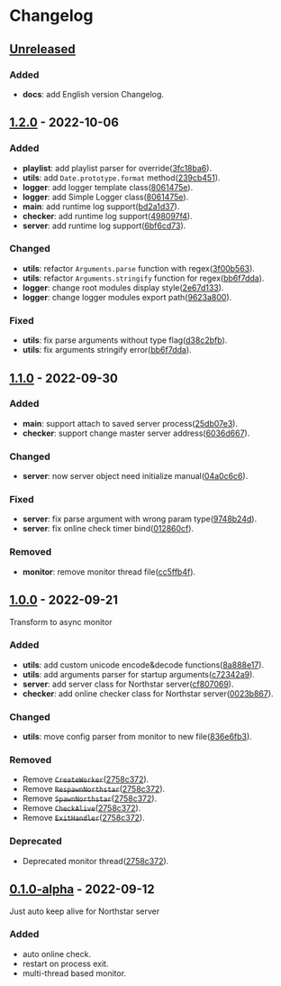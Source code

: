 # Changelog

## [Unreleased]

### Added

* __docs__: add English version Changelog.

## [1.2.0] - 2022-10-06

### Added

* __playlist__: add playlist parser for override([3fc18ba6]).
* __utils__: add `Date.prototype.format` method([239cb451]).
* __logger__: add logger template class([8061475e]).
* __logger__: add Simple Logger class([8061475e]).
* __main__: add runtime log support([bd2a1d37]).
* __checker__: add runtime log support([498097f4]).
* __server__: add runtime log support([6bf6cd73]).

### Changed

* __utils__: refactor `Arguments.parse` function with regex([3f00b563]).
* __utils__: refactor `Arguments.stringify` function for regex([bb6f7dda]).
* __logger__: change root modules display style([2e67d133]).
* __logger__: change logger modules export path([9623a800]).

### Fixed

* __utils__: fix parse arguments without type flag([d38c2bfb]).
* __utils__: fix arguments stringify error([bb6f7dda]).

## [1.1.0] - 2022-09-30

### Added

* __main__: support attach to saved server process([25db07e3]).
* __checker__: support change master server address([6036d667]).

### Changed

* __server__: now server object need initialize manual([04a0c6c6]).

### Fixed

* __server__: fix parse argument with wrong param type([9748b24d]).
* __server__: fix online check timer bind([012860cf]).

### Removed

* __monitor__: remove monitor thread file([cc5ffb4f]).

## [1.0.0] - 2022-09-21

Transform to async monitor

### Added

* __utils__: add custom unicode encode&decode functions([8a888e17]).
* __utils__: add arguments parser for startup arguments([c72342a9]).
* __server__: add server class for Northstar server([cf807069]).
* __checker__: add online checker class for Northstar server([0023b867]).

### Changed

* __utils__: move config parser from monitor to new file([836e6fb3]).

### Removed

* Remove ~~`CreateWorker`~~([2758c372]).
* Remove ~~`RespawnNorthstar`~~([2758c372]).
* Remove ~~`SpawnNorthstar`~~([2758c372]).
* Remove ~~`CheckAlive`~~([2758c372]).
* Remove ~~`ExitHandler`~~([2758c372]).

### Deprecated

* Deprecated monitor thread([2758c372]).

## [0.1.0-alpha] - 2022-09-12

Just auto keep alive for Northstar server

### Added

* auto online check.
* restart on process exit.
* multi-thread based monitor.

[6bf6cd73]: https://github.com/R2NorthstarCN/Northstar_Server_Daemon_JSEdition/commit/6bf6cd73d38b83af10062d006c838ba69bc8e22c
[498097f4]: https://github.com/R2NorthstarCN/Northstar_Server_Daemon_JSEdition/commit/498097f41c02e6cb2d10c6ed71c11cd724efaea3
[bd2a1d37]: https://github.com/R2NorthstarCN/Northstar_Server_Daemon_JSEdition/commit/bd2a1d37c18caa5df2556321d5ce4a839090bf86
[2e67d133]: https://github.com/R2NorthstarCN/Northstar_Server_Daemon_JSEdition/commit/2e67d13386a453650075266f42baf2615fa91225
[9623a800]: https://github.com/R2NorthstarCN/Northstar_Server_Daemon_JSEdition/commit/9623a8005364e9aa11c6116b085be8c125e0f287
[8061475e]: https://github.com/R2NorthstarCN/Northstar_Server_Daemon_JSEdition/commit/8061475e0941019976ac5e970f47b2e836dc90bc
[239cb451]: https://github.com/R2NorthstarCN/Northstar_Server_Daemon_JSEdition/commit/239cb4516737063ea7b4cb2d6a830d1e02ac6ae1
[bb6f7dda]: https://github.com/R2NorthstarCN/Northstar_Server_Daemon_JSEdition/commit/bb6f7ddad47fee3f9932a28751a829dc0afd4081
[d38c2bfb]: https://github.com/R2NorthstarCN/Northstar_Server_Daemon_JSEdition/commit/d38c2bfbf420c5477debcf383311853d3a54d429
[3f00b563]: https://github.com/R2NorthstarCN/Northstar_Server_Daemon_JSEdition/commit/3f00b5637f8d7408b8fdba723a75917b3f996fe9
[3fc18ba6]: https://github.com/R2NorthstarCN/Northstar_Server_Daemon_JSEdition/commit/3fc18ba6265f8fecb4ba1ca6a75a21d7704273b0

[25db07e3]: https://github.com/R2NorthstarCN/Northstar_Server_Daemon_JSEdition/commit/25db07e318624a6650b86678b1d5621bcf00ab08
[04a0c6c6]: https://github.com/R2NorthstarCN/Northstar_Server_Daemon_JSEdition/commit/04a0c6c6976a28dbb42a0906cebef022b7a67160
[012860cf]: https://github.com/R2NorthstarCN/Northstar_Server_Daemon_JSEdition/commit/012860cf7b73487481464560c9b7535d8607f91e
[9748b24d]: https://github.com/R2NorthstarCN/Northstar_Server_Daemon_JSEdition/commit/9748b24d73be2f77cbe8ae078261736a5d1d7fe2
[6036d667]: https://github.com/R2NorthstarCN/Northstar_Server_Daemon_JSEdition/commit/6036d66703581c27c5f93ad03ffe9a6de8853928
[cc5ffb4f]: https://github.com/R2NorthstarCN/Northstar_Server_Daemon_JSEdition/commit/cc5ffb4fc4feb92605c504ca11fe4538776abb2a

[2758c372]: https://github.com/R2NorthstarCN/Northstar_Server_Daemon_JSEdition/commit/2758c37208ec7f41ae5c924abe60a0e4dcf2a568
[0023b867]: https://github.com/R2NorthstarCN/Northstar_Server_Daemon_JSEdition/commit/0023b867ce6fa42cecbf5a2cd2a0f046e5baa800
[cf807069]: https://github.com/R2NorthstarCN/Northstar_Server_Daemon_JSEdition/commit/cf8070696d4c8f0679307d4f7bd2725dd750e326
[836e6fb3]: https://github.com/R2NorthstarCN/Northstar_Server_Daemon_JSEdition/commit/836e6fb3d76a42743abc2390a8a05969779aaacc
[c72342a9]: https://github.com/R2NorthstarCN/Northstar_Server_Daemon_JSEdition/commit/c72342a9783d5cd59eab992eea13732138f3898c
[8a888e17]: https://github.com/R2NorthstarCN/Northstar_Server_Daemon_JSEdition/commit/8a888e17244a3744bf202af73958f4f1d38aa3e1

[Unreleased]: https://github.com/R2NorthstarCN/Northstar_Server_Daemon_JSEdition/compare/v1.2.0...HEAD
[1.2.0]: https://github.com/R2NorthstarCN/Northstar_Server_Daemon_JSEdition/compare/v1.1.0...v1.2.0
[1.1.0]: https://github.com/R2NorthstarCN/Northstar_Server_Daemon_JSEdition/compare/v1.0.0...v1.1.0
[1.0.0]: https://github.com/R2NorthstarCN/Northstar_Server_Daemon_JSEdition/compare/v0.1.0...v1.0.0
[0.1.0-alpha]: https://github.com/R2NorthstarCN/Northstar_Server_Daemon_JSEdition/commits/v0.1.0
